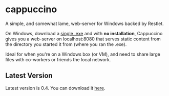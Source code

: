 # cappuccino

A simple, and somewhat lame, web-server for Windows backed by Restlet.

On Windows, download a <a href="https://github.com/markkolich/cappuccino/raw/master/downloads/cappuccino-0.4.exe">single .exe</a> and with **no installation**, Cappuccino gives you a web-server on localhost:8080 that serves static content from the directory you started it from (where you ran the .exe).

Ideal for when you're on a Windows box (or VM), and need to share large files with co-workers or friends the local network.

## Latest Version

Latest version is 0.4.  You can download it <a href="https://github.com/markkolich/cappuccino/raw/master/downloads/cappuccino-0.4.exe">here</a>.
